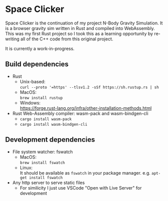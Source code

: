 # Space Clicker

Space Clicker is the continuation of my project N-Body Gravity Simulation. It is a browser gravity sim written in Rust and compiled into WebAssembly. This was my first Rust project so I took this as a learning opportunity by re-writing all of the C++ code from this original project.

It is currently a work-in-progress.

## Build dependencies

* Rust
	* Unix-based:<br>
	```curl --proto '=https' --tlsv1.2 -sSf https://sh.rustup.rs | sh```
	* MacOS:<br>
	```brew install rustup```
	* Windows:<br>
	https://forge.rust-lang.org/infra/other-installation-methods.html
* Rust Web-Assembly compiler: wasm-pack and wasm-bindgen-cli
	* ```cargo install wasm-pack```
	* ```cargo install wasm-bindgen-cli```

## Development dependencies

* File system watcher: fswatch
	* MacOS:<br>
	```brew install fswatch```
	* Linux:<br>
	It should be available as ```fswatch``` in your package manager. e.g. ```apt-get install fswatch```
* Any http server to serve static files
	* For similicity I just use VSCode "Open with Live Server" for development